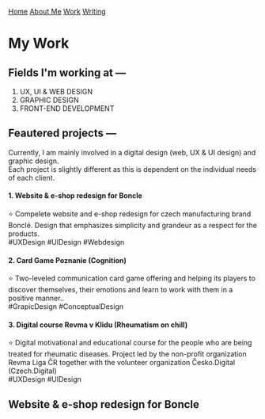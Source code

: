 [Home](index.md) [About Me](./about.md) [Work](./work/index.md) [Writing](./writing/index.md)

# My Work

## Fields I'm working at —

1. UX, UI & WEB DESIGN
2. GRAPHIC DESIGN
3. FRONT-END DEVELOPMENT
   
## Feautered projects —
Currently, I am mainly involved in a digital design (web, UX & UI design) and graphic design.</br>
Each project is slightly different as this is dependent on the individual needs of each client.

#### 1. Website & e-shop redesign for Boncle
:star: Compelete website and e-shop redesign for czech manufacturing brand Bonclé. Design that emphasizes simplicity and grandeur as a respect for the products.
<br>
#UXDesign #UIDesign #Webdesign
#### 2. Card Game Poznanie (Cognition)
:star: Two-leveled communication card game offering and helping its players to discover themselves, their emotions and learn to work with them in a positive manner..
<br>
#GrapicDesign #ConceptualDesign
#### 3. Digital course Revma v Klidu (Rheumatism on chill)
:star: Digital motivational and educational course for the people who are being treated for rheumatic diseases. Project led by the non-profit organization Revma Liga ČR together with the volunteer organization Česko.Digital (Czech.Digital)
<br>
#UXDesign #UIDesign

## Website & e-shop redesign for Boncle
